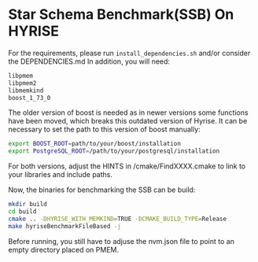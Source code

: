 # Star Schema Benchmark(SSB) On HYRISE

For the requirements, please run `install_dependencies.sh` and/or consider the DEPENDENCIES.md
In addition, you will need:
```sh
libpmem
libpmem2
libmemkind
boost_1_73_0
```
The older version of boost is needed as in newer versions some functions have been moved, which breaks this outdated version of Hyrise.
It can be necessary to set the path to this version of boost manually:

```sh
export BOOST_ROOT=path/to/your/boost/installation
export PostgreSQL_ROOT=/path/to/your/postgresql/installation
```

For both versions, adjust the HINTS in /cmake/FindXXXX.cmake to link to your libraries and include paths.

Now, the binaries for benchmarking the SSB can be build:
```sh
mkdir build
cd build
cmake .. -DHYRISE_WITH_MEMKIND=TRUE -DCMAKE_BUILD_TYPE=Release
make hyriseBenchmarkFileBased -j
```

Before running, you still have to adjuse the nvm.json file to point to an empty directory placed on PMEM.
